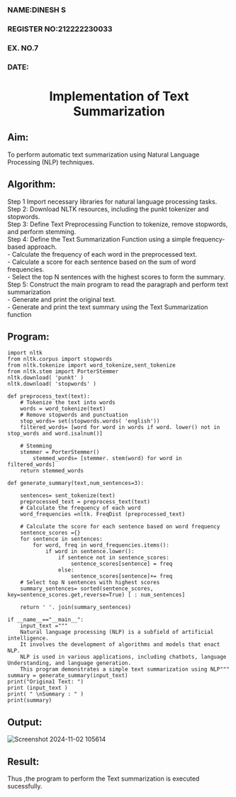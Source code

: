 <H3>NAME:DINESH S</H3>
<H3>REGISTER NO:212222230033</H3>
<H3>EX. NO.7</H3>
<H3>DATE:</H3>
<H1 ALIGN =CENTER>Implementation of Text  Summarization</H1>

## Aim: 
To perform automatic text summarization using Natural Language Processing (NLP) techniques.

## Algorithm:
Step 1 Import necessary libraries for natural language processing tasks.<BR>
Step 2: Download NLTK resources, including the punkt tokenizer and stopwords.<BR>
Step 3: Define Text Preprocessing Function to tokenize, remove stopwords, and perform stemming.<BR>
Step 4: Define the Text Summarization Function using a simple frequency-based approach.<br>
    - Calculate the frequency of each word in the preprocessed text.<br>
    - Calculate a score for each sentence based on the sum of word frequencies.<br>
    - Select the top N sentences with the highest scores to form the summary.<br>
Step 5: Construct the main program to read the paragraph  and perform text summarization<br>
      - Generate and print the original text.<br>
      - Generate and print the text summary using the  Text Summarization function<br>
      
## Program:
```
import nltk
from nltk.corpus import stopwords
from nltk.tokenize import word_tokenize,sent_tokenize
from nltk.stem import PorterStemmer
nltk.download( 'punkt' )
nltk.download( 'stopwords' )

def preprocess_text(text):
	# Tokenize the text into words
	words = word_tokenize(text)
	# Remove stopwords and punctuation
	stop_words= set(stopwords.words( 'english'))
	filtered_words= [word for word in words if word. lower() not in stop_words and word.isalnum()]

	# Stemming
	stemmer = PorterStemmer()
        stemmed_words= [stemmer. stem(word) for word in filtered_words]
	return stemmed_words

def generate_summary(text,num_sentences=3):

	sentences= sent_tokenize(text)
	preprocessed_text = preprocess_text(text)
	# Calculate the frequency of each word
	word_frequencies =nltk. FreqDist (preprocessed_text)

	# Calculate the score for each sentence based on word frequency
	sentence_scores ={}
	for sentence in sentences:
		for word, freq in word_frequencies.items():
			if word in sentence.lower():
				if sentence not in sentence_scores:
					sentence_scores[sentence] = freq
				else:
					sentence_scores[sentence]+= freq
	# Select top N sentences with highest scores
	summary_sentences= sorted(sentence_scores, key=sentence_scores.get,reverse=True) [ : num_sentences]

	return ' '. join(summary_sentences)

if __name__=="__main__":
	input_text ="""
	Natural language processing (NLP) is a subfield of artificial intelligence.
	It involves the development of algorithms and models that enact NLP.
	NLP is used in various applications, including chatbots, language Understanding, and language generation.
	This program demonstrates a simple text summarization using NLP"""
summary = generate_summary(input_text)
print("Origina1 Text: ")
print (input_text )
print( " \nSummary : " )
print(summary)

```
## Output:
![Screenshot 2024-11-02 105614](https://github.com/user-attachments/assets/f854fb76-3d93-49a1-a393-9e103ec155ed)
## Result:
Thus ,the program to perform the Text summarization is executed sucessfully.
